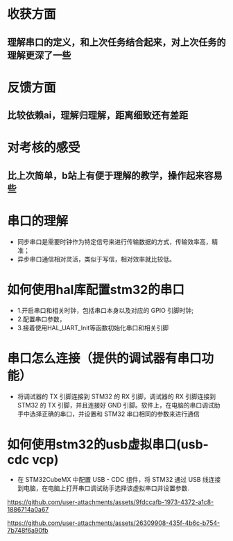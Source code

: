 # 收获方面
## 理解串口的定义，和上次任务结合起来，对上次任务的理解更深了一些
# 反馈方面
## 比较依赖ai，理解归理解，距离细致还有差距
# 对考核的感受
## 比上次简单，b站上有便于理解的教学，操作起来容易些


# 串口的理解
 -  同步串口是需要时钟作为特定信号来进行传输数据的方式，传输效率高，精准；
 -  异步串口通信相对灵活，类似于写信，相对效率就比较低。
# 如何使用hal库配置stm32的串口
 -  1.开启串口和相关时钟，包括串口本身以及对应的 GPIO 引脚时钟;
 -  2.配置串口参数，
 -  3.接着使用HAL_UART_Init等函数初始化串口和相关引脚
# 串口怎么连接（提供的调试器有串口功能）
 -  将调试器的 TX 引脚连接到 STM32 的 RX 引脚，调试器的 RX 引脚连接到 STM32 的 TX 引脚，并且连接好 GND 引脚。软件上，在电脑的串口调试助手中选择正确的串口，并设置和 STM32 串口相同的参数来进行通信
# 如何使用stm32的usb虚拟串口(usb-cdc vcp)
 - 在 STM32CubeMX 中配置 USB - CDC 组件，将 STM32 通过 USB 线连接到电脑，在电脑上打开串口调试助手选择该虚拟串口并设置参数.


https://github.com/user-attachments/assets/9fdccafb-1973-4372-a1c8-1886714a0a67



https://github.com/user-attachments/assets/26309908-435f-4b6c-b754-7b748f6a90fb

